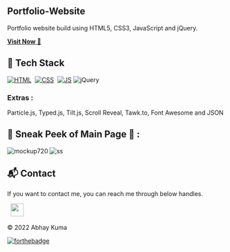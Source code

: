 ## Portfolio-Website
Portfolio website build using HTML5, CSS3, JavaScript and jQuery.

<a href="https://portfolioabhay19.netlify.app/" target="_blank">**Visit Now** 🚀</a>


## 📌 Tech Stack
[![HTML](https://img.shields.io/badge/html5%20-%23E34F26.svg?&style=for-the-badge&logo=html5&logoColor=white)](https://github.com/jigar-sable/Portfolio-Website/search?l=html)&nbsp;
[![CSS](https://img.shields.io/badge/css3%20-%231572B6.svg?&style=for-the-badge&logo=css3&logoColor=white)](https://github.com/jigar-sable/Portfolio-Website/search?l=css)&nbsp;
[![JS](https://img.shields.io/badge/javascript%20-%23323330.svg?&style=for-the-badge&logo=javascript&logoColor=%23F7DF1E)](https://github.com/jigar-sable/Portfolio-Website/search?l=javascript)
<img alt="jQuery" src="https://img.shields.io/badge/jquery-%230769AD.svg?style=for-the-badge&logo=jquery&logoColor=white"/>

### Extras : 
Particle.js, Typed.js, Tilt.js, Scroll Reveal, Tawk.to, Font Awesome and JSON

## 📌 Sneak Peek of Main Page 🙈 :
![mockup720](https://github.com/sarcastiAbhay/My_Portfolio/blob/main/aas.png)
![ss](https://user-images.githubusercontent.com/64949957/159113640-d92665a8-f614-42b3-8456-66b97fc2e651.png)
<h2>📬 Contact</h2>


If you want to contact me, you can reach me through below handles.

&nbsp;&nbsp;<a href="https://www.linkedin.com/in/abhay2419"><img src="https://www.felberpr.com/wp-content/uploads/linkedin-logo.png" width="30"></img></a>

© 2022 Abhay Kuma


[![forthebadge](https://forthebadge.com/images/badges/built-with-love.svg)](https://forthebadge.com)
